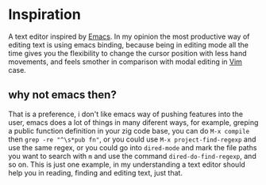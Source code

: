 # Inspiration
A text editor inspired by [Emacs](https://www.gnu.org/software/emacs/).
In my opinion the most productive way of editing text is using emacs binding,
because being in editing mode all the time gives you the flexibility
to change the cursor position with less hand movements, and feels
smother in comparison with modal editing in [Vim](https://www.vim.org/) case.

## why not emacs then?
That is a preference, i don't like emacs way of pushing features into
the user, emacs does a lot of things in many diferent ways, for
example, greping a public function definition in your zig code base,
you can do `M-x compile` then `grep -re "^\s*pub fn"`, or you could
use `M-x project-find-regexp` and use the same regex, or you could go
into `dired-mode` and mark the file paths you want to search with `m`
and use the command `dired-do-find-regexp`, and so on. This is just
one example, in my understanding a text editor should help you in reading,
finding and editing text, just that.
